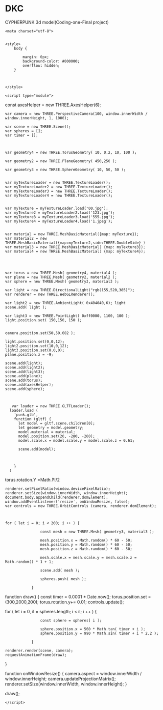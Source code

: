 # DKC
CYPHERPUNK 3d model(Coding-one-Final project)

<html>

<head>
 <script src = "https://mimicproject.com/libs/maximilian.v.0.1.js"></script>
 
<script src="https://cdnjs.cloudflare.com/ajax/libs/three.js/r126/three.min.js" integrity="sha512-n8IpKWzDnBOcBhRlHirMZOUvEq2bLRMuJGjuVqbzUJwtTsgwOgK5aS0c1JA647XWYfqvXve8k3PtZdzpipFjgg==" crossorigin="anonymous"></script>
<script src="https://unpkg.com/three@0.126.0/examples/js/loaders/GLTFLoader.js"></script>
 
 <script src = "https://mimicproject.com/libs/maximilian.js"></script>
  
  <script src = "orbitControls.js"></script>
  
  
	<meta charset="utf-8">
  
  
	<style>
		body {
          
			margin: 0px;
		    background-color: #000000;
			overflow: hidden;
		}
      
      
      
	</style>
</head>

<body>
  
  <object height="100" width="100" data="music.mp3"></object>
 
  
	<script type="module">
      


      
   const axesHelper = new THREE.AxesHelper(6);
    
	var camera = new THREE.PerspectiveCamera(100, window.innerWidth / window.innerHeight, 1, 1000); 
      
	var scene = new THREE.Scene();  
    var spheres = [];
    var timer = [];
      
   
  
	var geometry4 = new THREE.TorusGeometry( 10, 0.2, 10, 100 );
   
    var geometry2 = new THREE.PlaneGeometry( 450,250 );
  
    var geometry3 = new THREE.SphereGeometry( 10, 50, 50 );
      
      
	var myTextureLoader = new THREE.TextureLoader();
    var myTextureLoader2 = new THREE.TextureLoader(); 
    var myTextureLoader3 = new THREE.TextureLoader(); 
    var myTextureLoader4 = new THREE.TextureLoader(); 

      
	var myTexture = myTextureLoader.load('00.jpg'); 
    var myTexture2 = myTextureLoader2.load('123.jpg');  
    var myTexture3 = myTextureLoader3.load('555.jpg'); 
    var myTexture4 = myTextureLoader4.load('1.jpeg'); 
  
      
	var material = new THREE.MeshBasicMaterial({map: myTexture}); 
    var material2 = new THREE.MeshBasicMaterial({map:myTexture2,side:THREE.DoubleSide} )
    var material3 = new THREE.MeshBasicMaterial( {map: myTexture3});
    var material4 = new THREE.MeshBasicMaterial( {map: myTexture4});
   
      

     
    var torus = new THREE.Mesh( geometry4, material4 );
    var plane = new THREE.Mesh( geometry2, material2 ); 
    var sphere = new THREE.Mesh( geometry3, material3 );
      
	var light = new THREE.DirectionalLight("rgb(155,520,385)");    
	var renderer = new THREE.WebGLRenderer();

    var light2 = new THREE.AmbientLight( 0x404040,6); light
    scene.add( light );
      
    var light3 = new THREE.PointLight( 0xff0000, 1100, 100 );
    light.position.set( 150,150, 150 );
  
    
    camera.position.set(50,50,602 );

	light.position.set(0,0,12);
    light2.position.set(10,0,12);
    light3.position.set(0,0,0);
    plane.position.z = -9; 

	scene.add(light);
    scene.add(light2);
    scene.add(light3);
    scene.add(plane);
    scene.add(torus);
    scene.add(axesHelper);
    scene.add(sphere);
    

     
       var loader = new THREE.GLTFLoader();
      loader.load (
      	'punk.glb',
        function (gltf) {
          let model = gltf.scene.children[0];
          let geometry = model.geometry;
          model.material = material;
          model.position.set(20, -280, -200);
          model.scale.x = model.scale.y = model.scale.z = 0.61;
          
          scene.add(model);
          
          
          
        } 
      )

      
      
  
  torus.rotation.Y =Math.PI/2
  
      
	renderer.setPixelRatio(window.devicePixelRatio);
	renderer.setSize(window.innerWidth, window.innerHeight);
	document.body.appendChild(renderer.domElement);
	window.addEventListener('resize', onWindowResize, false); 
    var controls = new THREE.OrbitControls (camera, renderer.domElement);

     
      
 	for ( let i = 0; i < 200; i ++ ) {

					const mesh = new THREE.Mesh( geometry3, material3 );

					mesh.position.x = Math.random() * 60 - 50;
					mesh.position.y = Math.random() * 60 - 50;
					mesh.position.z = Math.random() * 60 - 50;

					mesh.scale.x = mesh.scale.y = mesh.scale.z = Math.random() * 1 + 1;

					scene.add( mesh );

					spheres.push( mesh );

				}

 
  
function draw() {
   const timer = 0.0001 * Date.now();
    torus.position.set = (300,2000,200);
    torus.rotation.y+= 0.01;
    controls.update();
  
  for ( let i = 0, il = spheres.length; i < il; i ++ ) {

					const sphere = spheres[ i ];

					sphere.position.x = 560 * Math.tan( timer + i );
					sphere.position.y = 990 * Math.sin( timer + i * 2.2 );

				}
  
	renderer.render(scene, camera);
	requestAnimationFrame(draw);
}
      
      
    
function onWindowResize() {
	camera.aspect = window.innerWidth / window.innerHeight;
	camera.updateProjectionMatrix();
	renderer.setSize(window.innerWidth, window.innerHeight);
}    
      
draw();
      
      
      
	</script>
</body>

</html>
